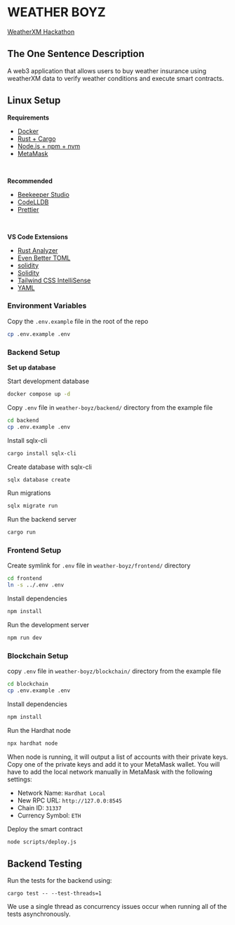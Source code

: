 # WEATHER BOYZ

[WeatherXM Hackathon](https://plgenesis.devspot.app/en?activeTab=overview&challenge=weather-xm)

## The One Sentence Description

A web3 application that allows users to buy weather insurance using weatherXM data to verify weather conditions and execute smart contracts.

## Linux Setup

**Requirements**

- [Docker](https://docs.docker.com/desktop/setup/install/linux/)
- [Rust + Cargo](https://www.rust-lang.org/tools/install)
- [Node.js + npm + nvm](https://nodejs.org/en/download)
- [MetaMask](https://chromewebstore.google.com/detail/metamask/nkbihfbeogaeaoehlefnkodbefgpgknn?hl=en&pli=1)

<br>

**Recommended**

- [Beekeeper Studio](https://www.beekeeperstudio.io/get)
- [CodeLLDB](https://marketplace.visualstudio.com/items?itemName=vadimcn.vscode-lldb)
- [Prettier](https://marketplace.visualstudio.com/items?itemName=esbenp.prettier-vscode)

<br>

**VS Code Extensions**

- [Rust Analyzer](https://marketplace.visualstudio.com/items?itemName=rust-lang.rust-analyzer)
- [Even Better TOML](https://marketplace.visualstudio.com/items?itemName=tamasfe.even-better-toml)
- [solidity](https://marketplace.visualstudio.com/items?itemName=JuanBlanco.solidity)
- [Solidity](https://marketplace.visualstudio.com/items?itemName=NomicFoundation.hardhat-solidity)
- [Tailwind CSS IntelliSense](https://marketplace.visualstudio.com/items?itemName=bradlc.vscode-tailwindcss)
- [YAML](https://marketplace.visualstudio.com/items?itemName=redhat.vscode-yaml)

### Environment Variables

Copy the `.env.example` file in the root of the repo

```bash
cp .env.example .env
```

### Backend Setup

**Set up database**

Start development database

```bash
docker compose up -d
```

Copy `.env` file in `weather-boyz/backend/` directory from the example file

```bash
cd backend
cp .env.example .env
```

Install sqlx-cli

```bash
cargo install sqlx-cli
```

Create database with sqlx-cli

```bash
sqlx database create
```

Run migrations

```bash
sqlx migrate run
```

Run the backend server

```bash
cargo run
```

### Frontend Setup

Create symlink for `.env` file in `weather-boyz/frontend/` directory

```bash
cd frontend
ln -s ../.env .env
```

Install dependencies

```bash
npm install
```

Run the development server

```bash
npm run dev
```

### Blockchain Setup

copy `.env` file in `weather-boyz/blockchain/` directory from the example file

```bash
cd blockchain
cp .env.example .env
```

Install dependencies

```bash
npm install
```

Run the Hardhat node

```bash
npx hardhat node
```

When node is running, it will output a list of accounts with their private keys. Copy one of the private keys and add it to your MetaMask wallet. You will have to add the local network manually in MetaMask with the following settings:

- Network Name: `Hardhat Local`
- New RPC URL: `http://127.0.0:8545`
- Chain ID: `31337`
- Currency Symbol: `ETH`

Deploy the smart contract

```bash
node scripts/deploy.js
```

## Backend Testing

Run the tests for the backend using:

`cargo test -- --test-threads=1`

We use a single thread as concurrency issues occur when running all of the tests asynchronously.
